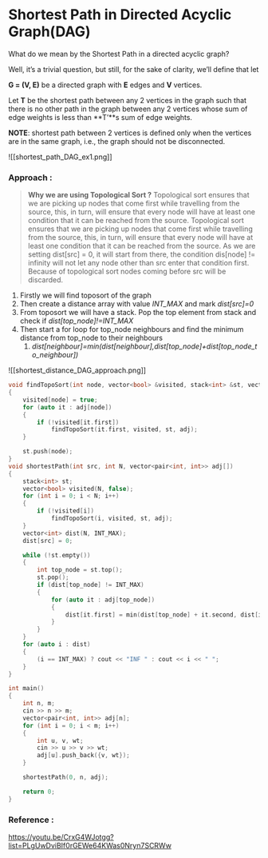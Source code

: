 # Shortest Path in Directed Acyclic Graph(DAG)

What do we mean by the Shortest Path in a directed acyclic graph?

Well, it’s a trivial question, but still, for the sake of clarity, we’ll define that let

**G = (V, E)** be a directed graph with **E** edges and **V** vertices.

Let **T** be the shortest path between any 2 vertices in the graph such that there is no other path in the graph between any 2 vertices whose sum of edge weights is less than **T’**s sum of edge weights. 

**NOTE**: shortest path between 2 vertices is defined only when the vertices are in the same graph, i.e., the graph should not be disconnected.

![[shortest_path_DAG_ex1.png]]



### Approach :

> **Why we are using Topological Sort ?**
> Topological sort ensures that we are picking up nodes that come first while travelling from the source, this, in turn, will ensure that every node will have at least one condition that it can be reached from the source.
> Topological sort ensures that we are picking up nodes that come first while travelling from the source, this, in turn, will ensure that every node will have at least one condition that it can be reached from the source. As we are setting dist[src] = 0, it will start from there, the condition dis[node] != infinity will not let any node other than src enter that condition first. Because of topological sort nodes coming before src will be discarded.

1. Firstly we will find toposort of the graph
2. Then create a distance array with value *INT_MAX* and mark *dist[src]=0*
3. From toposort we will have a stack. Pop the top element from stack and check if *dist[top_node]!=INT_MAX*
4. Then start a for loop for top_node neighbours and find the minimum distance from top_node to their neighbours
	1.  *dist[neighbour]=min(dist[neighbour],dist[top_node]+dist[top_node_to_neighbour])*


![[shortest_distance_DAG_approach.png]]

```C++
void findTopoSort(int node, vector<bool> &visited, stack<int> &st, vector<pair<int, int>> adj[])
{
    visited[node] = true;
    for (auto it : adj[node])
    {
        if (!visited[it.first])
            findTopoSort(it.first, visited, st, adj);
    }

    st.push(node);
}
void shortestPath(int src, int N, vector<pair<int, int>> adj[])
{
    stack<int> st;
    vector<bool> visited(N, false);
    for (int i = 0; i < N; i++)
    {
        if (!visited[i])
            findTopoSort(i, visited, st, adj);
    }
    vector<int> dist(N, INT_MAX);
    dist[src] = 0;

    while (!st.empty())
    {
        int top_node = st.top();
        st.pop();
        if (dist[top_node] != INT_MAX)
        {
            for (auto it : adj[top_node])
            {
                dist[it.first] = min(dist[top_node] + it.second, dist[it.first]);
            }
        }
    }
    for (auto i : dist)
    {
        (i == INT_MAX) ? cout << "INF " : cout << i << " ";
    }
}

int main()
{
    int n, m;
    cin >> n >> m;
    vector<pair<int, int>> adj[n];
    for (int i = 0; i < m; i++)
    {
        int u, v, wt;
        cin >> u >> v >> wt;
        adj[u].push_back({v, wt});
    }

    shortestPath(0, n, adj);

    return 0;
}
```

### Reference :

https://youtu.be/CrxG4WJotgg?list=PLgUwDviBIf0rGEWe64KWas0Nryn7SCRWw
